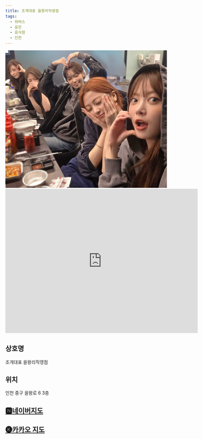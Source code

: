 ```yaml
---
title: 조개대표 을왕리직영점
tags:
  - 위버스
  - 윤진
  - 음식점
  - 인천
---
```

<img src="assets/weverse_2-292044959.jpg">

<iframe src="https://www.google.com/maps/embed?pb=!1m18!1m12!1m3!1d3167.6314616770055!2d126.37244001335127!3d37.44581007195345!2m3!1f0!2f0!3f0!3m2!1i1024!2i768!4f13.1!3m3!1m2!1s0x357b91001ff557a3%3A0xe31db72018a67d40!2z7KGw6rCc64yA7ZGcIOydhOyZleumrOyngeyYgeygkA!5e0!3m2!1sko!2skr!4v1745214264288!5m2!1sko!2skr" width="600" height="450" style="border:0;" allowfullscreen="" loading="lazy" referrerpolicy="no-referrer-when-downgrade"></iframe>

## 상호명
조개대표 을왕리직영점

## 위치
인천 중구 을왕로 6 3층


## [🅽네이버지도](https://naver.me/x0UPrqMU)

## [🅚카카오 지도](https://place.map.kakao.com/187742609)